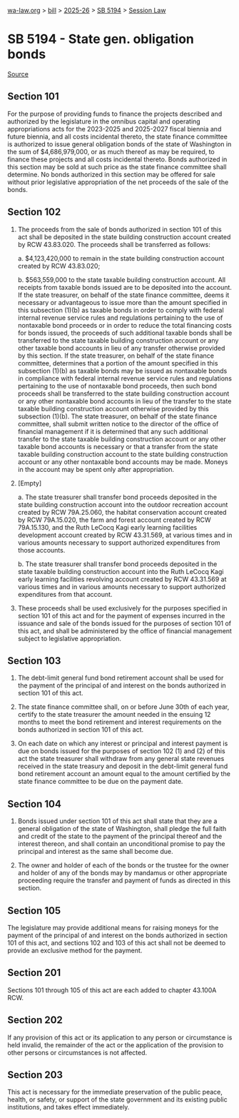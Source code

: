 [wa-law.org](/) > [bill](/bill/) > [2025-26](/bill/2025-26/) > [SB 5194](/bill/2025-26/sb/5194/) > [Session Law](/bill/2025-26/sb/5194/S.SL/)

# SB 5194 - State gen. obligation bonds

[Source](http://lawfilesext.leg.wa.gov/biennium/2025-26/Pdf/Bills/Session%20Laws/Senate/5194-S.SL.pdf)

## Section 101
For the purpose of providing funds to finance the projects described and authorized by the legislature in the omnibus capital and operating appropriations acts for the 2023-2025 and 2025-2027 fiscal biennia and future biennia, and all costs incidental thereto, the state finance committee is authorized to issue general obligation bonds of the state of Washington in the sum of $4,686,979,000, or as much thereof as may be required, to finance these projects and all costs incidental thereto. Bonds authorized in this section may be sold at such price as the state finance committee shall determine. No bonds authorized in this section may be offered for sale without prior legislative appropriation of the net proceeds of the sale of the bonds.

## Section 102
1. The proceeds from the sale of bonds authorized in section 101 of this act shall be deposited in the state building construction account created by RCW 43.83.020. The proceeds shall be transferred as follows:

    a. $4,123,420,000 to remain in the state building construction account created by RCW 43.83.020;

    b. $563,559,000 to the state taxable building construction account. All receipts from taxable bonds issued are to be deposited into the account. If the state treasurer, on behalf of the state finance committee, deems it necessary or advantageous to issue more than the amount specified in this subsection (1)(b) as taxable bonds in order to comply with federal internal revenue service rules and regulations pertaining to the use of nontaxable bond proceeds or in order to reduce the total financing costs for bonds issued, the proceeds of such additional taxable bonds shall be transferred to the state taxable building construction account or any other taxable bond accounts in lieu of any transfer otherwise provided by this section. If the state treasurer, on behalf of the state finance committee, determines that a portion of the amount specified in this subsection (1)(b) as taxable bonds may be issued as nontaxable bonds in compliance with federal internal revenue service rules and regulations pertaining to the use of nontaxable bond proceeds, then such bond proceeds shall be transferred to the state building construction account or any other nontaxable bond accounts in lieu of the transfer to the state taxable building construction account otherwise provided by this subsection (1)(b). The state treasurer, on behalf of the state finance committee, shall submit written notice to the director of the office of financial management if it is determined that any such additional transfer to the state taxable building construction account or any other taxable bond accounts is necessary or that a transfer from the state taxable building construction account to the state building construction account or any other nontaxable bond accounts may be made. Moneys in the account may be spent only after appropriation.

2. [Empty]

    a. The state treasurer shall transfer bond proceeds deposited in the state building construction account into the outdoor recreation account created by RCW 79A.25.060, the habitat conservation account created by RCW 79A.15.020, the farm and forest account created by RCW 79A.15.130, and the Ruth LeCocq Kagi early learning facilities development account created by RCW 43.31.569, at various times and in various amounts necessary to support authorized expenditures from those accounts.

    b. The state treasurer shall transfer bond proceeds deposited in the state taxable building construction account into the Ruth LeCocq Kagi early learning facilities revolving account created by RCW 43.31.569 at various times and in various amounts necessary to support authorized expenditures from that account.

3. These proceeds shall be used exclusively for the purposes specified in section 101 of this act and for the payment of expenses incurred in the issuance and sale of the bonds issued for the purposes of section 101 of this act, and shall be administered by the office of financial management subject to legislative appropriation.

## Section 103
1. The debt-limit general fund bond retirement account shall be used for the payment of the principal of and interest on the bonds authorized in section 101 of this act.

2. The state finance committee shall, on or before June 30th of each year, certify to the state treasurer the amount needed in the ensuing 12 months to meet the bond retirement and interest requirements on the bonds authorized in section 101 of this act.

3. On each date on which any interest or principal and interest payment is due on bonds issued for the purposes of section 102 (1) and (2) of this act the state treasurer shall withdraw from any general state revenues received in the state treasury and deposit in the debt-limit general fund bond retirement account an amount equal to the amount certified by the state finance committee to be due on the payment date.

## Section 104
1. Bonds issued under section 101 of this act shall state that they are a general obligation of the state of Washington, shall pledge the full faith and credit of the state to the payment of the principal thereof and the interest thereon, and shall contain an unconditional promise to pay the principal and interest as the same shall become due.

2. The owner and holder of each of the bonds or the trustee for the owner and holder of any of the bonds may by mandamus or other appropriate proceeding require the transfer and payment of funds as directed in this section.

## Section 105
The legislature may provide additional means for raising moneys for the payment of the principal of and interest on the bonds authorized in section 101 of this act, and sections 102 and 103 of this act shall not be deemed to provide an exclusive method for the payment.

## Section 201
Sections 101 through 105 of this act are each added to chapter 43.100A RCW.

## Section 202
If any provision of this act or its application to any person or circumstance is held invalid, the remainder of the act or the application of the provision to other persons or circumstances is not affected.

## Section 203
This act is necessary for the immediate preservation of the public peace, health, or safety, or support of the state government and its existing public institutions, and takes effect immediately.
